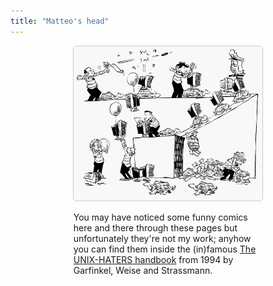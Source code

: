 ```yaml
---
title: "Matteo's head"
---
```









<p align="center">
  <img width="60%" style="border:1px solid #CCCCCC; border-radius: 5px; margin-top:0%" src="assets/administration.png"/>
</p>

<div class="boxed"; style="margin-top:5px; margin-left:20%; margin-right:20%">
You may have noticed some funny comics here and there through these pages but unfortunately they're not my work; anyhow you can find them inside the (in)famous <a href="https://web.mit.edu/~simsong/www/ugh.pdf">The UNIX-HATERS handbook</a> from 1994 by Garfinkel, Weise and Strassmann.
</div>
